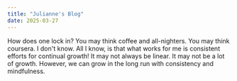 ```yaml
---
title: "Julianne's Blog"
date: 2025-03-27
---
```


How does one lock in? You may think coffee and all-nighters. You may think coursera. I don't know. 
All I know, is that what works for me is consistent efforts for continual growth! It may not always be linear. It may not be a lot of growth.
However, we can grow in the long run with consistency and mindfulness. 
